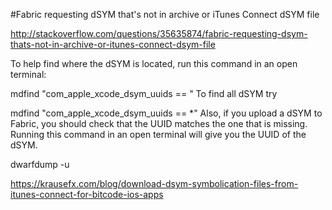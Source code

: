 #Fabric requesting dSYM that's not in archive or iTunes Connect dSYM file

http://stackoverflow.com/questions/35635874/fabric-requesting-dsym-thats-not-in-archive-or-itunes-connect-dsym-file


To help find where the dSYM is located, run this command in an open terminal:

mdfind "com_apple_xcode_dsym_uuids == <UUID>"
To find all dSYM try

mdfind "com_apple_xcode_dsym_uuids == *"
Also, if you upload a dSYM to Fabric, you should check that the UUID matches the one that is missing. Running this command in an open terminal will give you the UUID of the dSYM.

dwarfdump -u <PathToYourAppsDsym>




https://krausefx.com/blog/download-dsym-symbolication-files-from-itunes-connect-for-bitcode-ios-apps